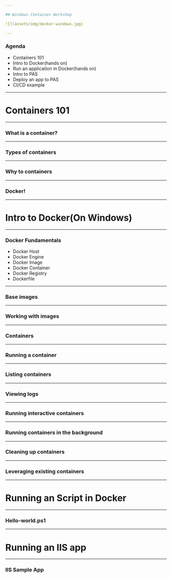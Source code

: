 ```yaml
---

## Windows Container Workshop

![](assets/img/docker-windows.jpg)

---
```


### Agenda

* Containers 101
* Intro to Docker(hands on)
* Run an application in Docker(hands on)
* Intro to PAS
* Deploy an app to PAS
* CI/CD example

---
# Containers 101
---
### What is a container?
---
### Types of containers
---
### Why to containers
---
### Docker!
---
# Intro to Docker(On Windows)
---
### Docker Fundamentals

* Docker Host
* Docker Engine
* Docker Image
* Docker Container
* Docker Registry
* Dockerfile

---
### Base images
---
### Working with images
---
### Containers
--- 
### Running a container
---
### Listing containers
---
### Viewing logs
---
### Running interactive containers 
---
### Running containers in the background 
---
### Cleaning up containers
---
### Leveraging existing containers
---

# Running an Script in Docker
---
### Hello-world.ps1
---
# Running an IIS app
---
### IIS Sample App

